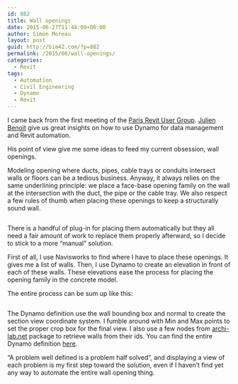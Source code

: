 ```yaml
---
id: 882
title: Wall openings
date: 2015-06-27T11:44:09+00:00
author: Simon Moreau
layout: post
guid: http://bim42.com/?p=882
permalink: /2015/06/wall-openings/
categories:
  - Revit
tags:
  - Automation
  - Civil Engineering
  - Dynamo
  - Revit
---
```

I came back from the first meeting of the [Paris Revit User Group](http://paris-rug.fr/). [Julien Benoit](https://twitter.com/jbenoit44) give us great insights on how to use Dynamo for data management and Revit automation.

His point of view give me some ideas to feed my current obsession, wall openings.

Modeling opening where ducts, pipes, cable trays or conduits intersect walls or floors can be a tedious business. Anyway, it always relies on the same underlining principle: we place a face-base opening family on the wall at the intersection with the duct, the pipe or the cable tray. We also respect a few rules of thumb when placing these openings to keep a structurally sound wall.

![<img class="aligncenter size-full wp-image-883" src="http://bim42.com/wp-content/uploads/2015/06/Concrete-Formwork.png" alt="Concrete-Formwork" width="800" height="454" srcset="https://bim42.com/wp-content/uploads/2015/06/Concrete-Formwork.png 800w, https://bim42.com/wp-content/uploads/2015/06/Concrete-Formwork-300x170.png 300w, https://bim42.com/wp-content/uploads/2015/06/Concrete-Formwork-500x284.png 500w" sizes="(max-width: 800px) 100vw, 800px" />](http://bim42.com/wp-content/uploads/2015/06/Concrete-Formwork.png)

There is a handful of plug-in for placing them automatically but they all need a fair amount of work to replace them properly afterward, so I decide to stick to a more &#8220;manual&#8221; solution.

First of all, I use Navisworks to find where I have to place these openings. It gives me a list of walls. Then, I use Dynamo to create an elevation in front of each of these walls. These elevations ease the process for placing the opening family in the concrete model.

The entire process can be sum up like this:

![<img class="aligncenter size-full wp-image-885" src="http://bim42.com/wp-content/uploads/2015/06/processComplete.jpg" alt="processComplete" width="800" height="932" srcset="https://bim42.com/wp-content/uploads/2015/06/processComplete.jpg 800w, https://bim42.com/wp-content/uploads/2015/06/processComplete-258x300.jpg 258w" sizes="(max-width: 800px) 100vw, 800px" />](http://bim42.com/wp-content/uploads/2015/06/processComplete.jpg)

The Dynamo definition use the wall bounding box and normal to create the section view coordinate system. I fumble around with Min and Max points to set the proper crop box for the final view. I also use a few nodes from [archi-lab.net](http://archi-lab.net/) package to retrieve walls from their ids. You can find the entire Dynamo definition [here](http://bim42.com/wp-content/uploads/2015/06/viewsection.zip).

&#8220;A problem well defined is a problem half solved&#8221;, and displaying a view of each problem is my first step toward the solution, even if I haven&#8217;t find yet any way to automate the entire wall opening thing.